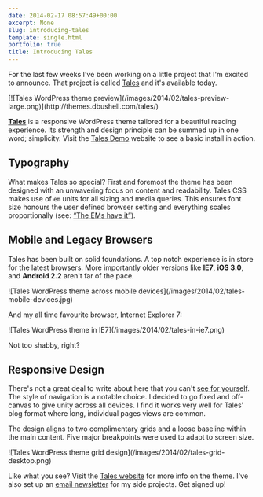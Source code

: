 ```yaml
---
date: 2014-02-17 08:57:49+00:00
excerpt: None
slug: introducing-tales
template: single.html
portfolio: true
title: Introducing Tales
---
```


For the last few weeks I've been working on a little project that I'm excited to announce. That project is called [Tales](http://themes.dbushell.com/tales/) and it's available today.

<p class="post__image">[![Tales WordPress theme preview](/images/2014/02/tales-preview-large.png)](http://themes.dbushell.com/tales/)</p>

**[Tales](http://themes.dbushell.com/tales/)** is a responsive WordPress theme tailored for a beautiful reading experience. Its strength and design principle can be summed up in one word; simplicity. Visit the [Tales Demo](http://themes.dbushell.com/tales-demo/) website to see a basic install in action.


## Typography


What makes Tales so special? First and foremost the theme has been designed with an unwavering focus on content and readability. Tales CSS makes use of `em` units for all sizing and media queries. This ensures font size honours the user defined browser setting and everything scales proportionally (see: [“The EMs have it”](http://blog.cloudfour.com/the-ems-have-it-proportional-media-queries-ftw/)).


## Mobile and Legacy Browsers


Tales has been built on solid foundations. A top notch experience is in store for the latest browsers. More importantly older versions like **IE7**, **iOS 3.0**, and **Android 2.2** aren't far of the pace.

<p class="post__image">![Tales WordPress theme across mobile devices](/images/2014/02/tales-mobile-devices.jpg)</p>

And my all time favourite browser, Internet Explorer 7:

<p class="post__image">![Tales WordPress theme in IE7](/images/2014/02/tales-in-ie7.png)</p>

Not too shabby, right?


## Responsive Design


There's not a great deal to write about here that you can't [see for yourself](http://themes.dbushell.com/tales/). The style of navigation is a notable choice. I decided to go fixed and off-canvas to give unity across all devices. I find it works very well for Tales' blog format where long, individual pages views are common.

The design aligns to two complimentary grids and a loose baseline within the main content. Five major breakpoints were used to adapt to screen size.

<p class="post__image">![Tales WordPress theme grid design](/images/2014/02/tales-grid-desktop.png)</p>

Like what you see? Visit the [Tales website](http://themes.dbushell.com/tales/) for more info on the theme. I've also set up an [email newsletter](http://eepurl.com/M2I9P) for my side projects. Get signed up!

